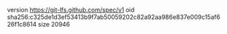 version https://git-lfs.github.com/spec/v1
oid sha256:c325de1d3ef53413b9f7ab50059202c82a92aa986e837e009c15af626f1c8614
size 20946
